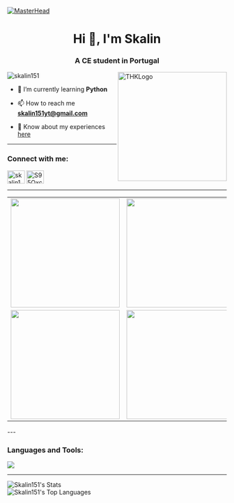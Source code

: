[![MasterHead](https://bg-so-1.zippyimage.com/2024/04/24/c33501d735f758aa3110d9136783edfc.png)](https://skalin151.github.io/#home)
<h1 align="center">Hi 👋, I'm Skalin</h1>
<h3 align="center">A CE student in Portugal</h3>
<img align="right" alt="THKLogo" width="250" src="https://bg-so-1.zippyimage.com/2024/04/24/431c0666f02b746a9b0401678de99800.png">

<p align="left"> <img src="https://komarev.com/ghpvc/?username=skalin151&label=Profile%20views&color=0e75b6&style=flat" alt="skalin151" /> </p>

- 🌱 I’m currently learning **Python**

- 📫 How to reach me **skalin151yt@gmail.com**

- 📄 Know about my experiences [here](https://skalin151.github.io)

---

<h3 align="left">Connect with me:</h3>
<p align="left">
<a href="https://www.youtube.com/c/skalin1515" target="blank"><img align="center" src="https://raw.githubusercontent.com/rahuldkjain/github-profile-readme-generator/master/src/images/icons/Social/youtube.svg" alt="skalin1515" height="30" width="40" /></a>
<a href="https://discord.gg/S95Qxcrhqb" target="blank"><img align="center" src="https://raw.githubusercontent.com/rahuldkjain/github-profile-readme-generator/master/src/images/icons/Social/discord.svg" alt="S95Qxcrhqb" height="30" width="40" /></a>
</p>

---
<table>
  <tr>
    <td>
      <a href="https://www.youtube.com/watch?v=N9eIb2vNFao">
        <img src="https://img.youtube.com/vi/N9eIb2vNFao/0.jpg" width="250" />
      </a>
    </td>
    <td>
      <a href="https://www.youtube.com/watch?v=2rv2Q-Mt_uA">
        <img src="https://img.youtube.com/vi/2rv2Q-Mt_uA/0.jpg" width="250" />
      </a>
    </td>
  </tr>
  <tr>
    <td>
      <a href="https://www.youtube.com/watch?v=ewbENBWNNCM">
        <img src="https://img.youtube.com/vi/ewbENBWNNCM/0.jpg" width="250" />
      </a>
    </td>
    <td>
      <a href="https://www.youtube.com/watch?v=GavvkqJGNd4">
        <img src="https://img.youtube.com/vi/GavvkqJGNd4/0.jpg" width="250" />
      </a>
    </td>
  </tr>
</table>
---

<h3 align="left">Languages and Tools:</h3>
<p align="left">
  <img src="https://skillicons.dev/icons?i=androidstudio,arduino,aws,azure,bash,bootstrap,c,cpp,clion,html,css,js,dart,discord,docker,figma,flutter,git,github,linux,md,mysql,nodejs,obsidian,postman,py,raspberrypi,unity,vscode,windows" />
</p>

---

![Skalin151's Stats](https://github-readme-stats.vercel.app/api?username=Skalin151&theme=dark&show_icons=true&hide_border=true&count_private=true)<br>
![Skalin151's Top Languages](https://github-readme-stats.vercel.app/api/top-langs/?username=Skalin151&theme=dark&show_icons=true&hide_border=true&layout=compact) 





